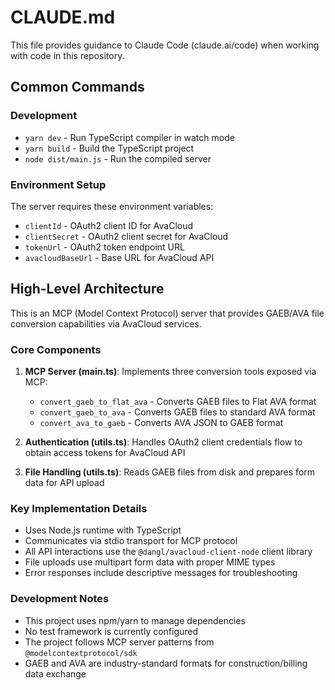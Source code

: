 # CLAUDE.md

This file provides guidance to Claude Code (claude.ai/code) when working with code in this repository.

## Common Commands

### Development
- `yarn dev` - Run TypeScript compiler in watch mode
- `yarn build` - Build the TypeScript project
- `node dist/main.js` - Run the compiled server

### Environment Setup
The server requires these environment variables:
- `clientId` - OAuth2 client ID for AvaCloud
- `clientSecret` - OAuth2 client secret for AvaCloud
- `tokenUrl` - OAuth2 token endpoint URL
- `avacloudBaseUrl` - Base URL for AvaCloud API

## High-Level Architecture

This is an MCP (Model Context Protocol) server that provides GAEB/AVA file conversion capabilities via AvaCloud services.

### Core Components

1. **MCP Server (main.ts)**: Implements three conversion tools exposed via MCP:
   - `convert_gaeb_to_flat_ava` - Converts GAEB files to Flat AVA format
   - `convert_gaeb_to_ava` - Converts GAEB files to standard AVA format  
   - `convert_ava_to_gaeb` - Converts AVA JSON to GAEB format

2. **Authentication (utils.ts)**: Handles OAuth2 client credentials flow to obtain access tokens for AvaCloud API

3. **File Handling (utils.ts)**: Reads GAEB files from disk and prepares form data for API upload

### Key Implementation Details

- Uses Node.js runtime with TypeScript
- Communicates via stdio transport for MCP protocol
- All API interactions use the `@dangl/avacloud-client-node` client library
- File uploads use multipart form data with proper MIME types
- Error responses include descriptive messages for troubleshooting

### Development Notes

- This project uses npm/yarn to manage dependencies
- No test framework is currently configured
- The project follows MCP server patterns from `@modelcontextprotocol/sdk`
- GAEB and AVA are industry-standard formats for construction/billing data exchange
